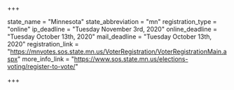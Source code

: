 +++

state_name = "Minnesota"
state_abbreviation = "mn"
registration_type = "online"
ip_deadline = "Tuesday November 3rd, 2020"
online_deadline = "Tuesday October 13th, 2020"
mail_deadline = "Tuesday October 13th, 2020"
registration_link = "https://mnvotes.sos.state.mn.us/VoterRegistration/VoterRegistrationMain.aspx"
more_info_link = "https://www.sos.state.mn.us/elections-voting/register-to-vote/"

+++